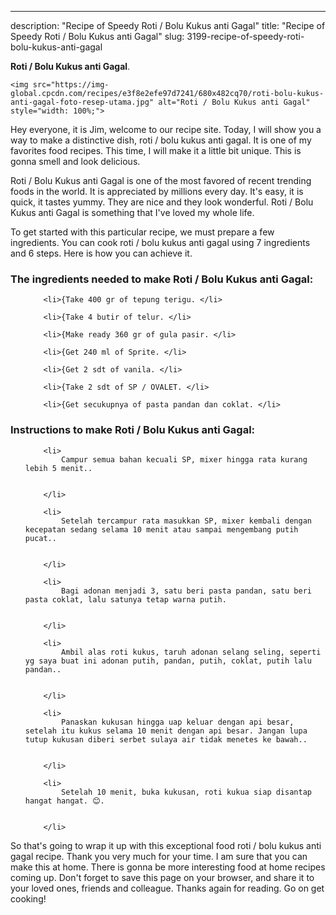 ---
description: "Recipe of Speedy Roti / Bolu Kukus anti Gagal"
title: "Recipe of Speedy Roti / Bolu Kukus anti Gagal"
slug: 3199-recipe-of-speedy-roti-bolu-kukus-anti-gagal

<p>
	<strong>Roti / Bolu Kukus anti Gagal</strong>. 
	
</p>
<p>
	
	<img src="https://img-global.cpcdn.com/recipes/e3f8e2efe97d7241/680x482cq70/roti-bolu-kukus-anti-gagal-foto-resep-utama.jpg" alt="Roti / Bolu Kukus anti Gagal" style="width: 100%;">
	
	
</p>
<p>
	Hey everyone, it is Jim, welcome to our recipe site. Today, I will show you a way to make a distinctive dish, roti / bolu kukus anti gagal. It is one of my favorites food recipes. This time, I will make it a little bit unique. This is gonna smell and look delicious.
</p>
	
<p>
	Roti / Bolu Kukus anti Gagal is one of the most favored of recent trending foods in the world. It is appreciated by millions every day. It's easy, it is quick, it tastes yummy. They are nice and they look wonderful. Roti / Bolu Kukus anti Gagal is something that I've loved my whole life.
</p>
<p>
	
</p>

<p>
To get started with this particular recipe, we must prepare a few ingredients. You can cook roti / bolu kukus anti gagal using 7 ingredients and 6 steps. Here is how you can achieve it.
</p>

<h3>The ingredients needed to make Roti / Bolu Kukus anti Gagal:</h3>

<ol>
	
		<li>{Take 400 gr of tepung terigu. </li>
	
		<li>{Take 4 butir of telur. </li>
	
		<li>{Make ready 360 gr of gula pasir. </li>
	
		<li>{Get 240 ml of Sprite. </li>
	
		<li>{Get 2 sdt of vanila. </li>
	
		<li>{Take 2 sdt of SP / OVALET. </li>
	
		<li>{Get secukupnya of pasta pandan dan coklat. </li>
	
</ol>
<p>
	
</p>

<h3>Instructions to make Roti / Bolu Kukus anti Gagal:</h3>

<ol>
	
		<li>
			Campur semua bahan kecuali SP, mixer hingga rata kurang lebih 5 menit..
			
			
		</li>
	
		<li>
			Setelah tercampur rata masukkan SP, mixer kembali dengan kecepatan sedang selama 10 menit atau sampai mengembang putih pucat..
			
			
		</li>
	
		<li>
			Bagi adonan menjadi 3, satu beri pasta pandan, satu beri pasta coklat, lalu satunya tetap warna putih.
			
			
		</li>
	
		<li>
			Ambil alas roti kukus, taruh adonan selang seling, seperti yg saya buat ini adonan putih, pandan, putih, coklat, putih lalu pandan..
			
			
		</li>
	
		<li>
			Panaskan kukusan hingga uap keluar dengan api besar, setelah itu kukus selama 10 menit dengan api besar. Jangan lupa tutup kukusan diberi serbet sulaya air tidak menetes ke bawah..
			
			
		</li>
	
		<li>
			Setelah 10 menit, buka kukusan, roti kukua siap disantap hangat hangat. 😊.
			
			
		</li>
	
</ol>

<p>
	
</p>

<p>
	So that's going to wrap it up with this exceptional food roti / bolu kukus anti gagal recipe. Thank you very much for your time. I am sure that you can make this at home. There is gonna be more interesting food at home recipes coming up. Don't forget to save this page on your browser, and share it to your loved ones, friends and colleague. Thanks again for reading. Go on get cooking!
</p>
